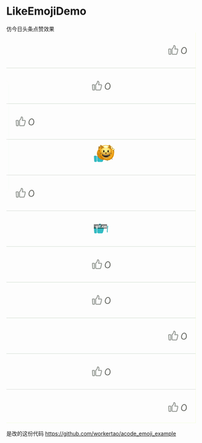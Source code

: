 # LikeEmojiDemo
仿今日头条点赞效果
![image](https://github.com/lwcla/LikeEmojiDemo/blob/master/gif.gif)


是改的这份代码
https://github.com/workertao/acode_emoji_example
